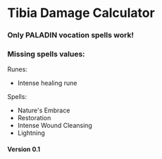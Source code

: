 # Tibia Damage Calculator

### Only PALADIN vocation spells work!

### Missing spells values:

Runes:

- Intense healing rune

Spells:

- Nature's Embrace
- Restoration
- Intense Wound Cleansing
- Lightning

#### Version 0.1